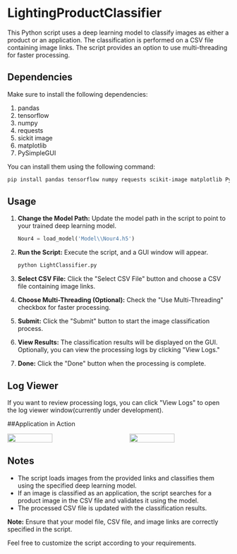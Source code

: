 # LightingProductClassifier
This Python script uses a deep learning model to classify images as either a product or an application. The classification is performed on a CSV file containing image links. The script provides an option to use multi-threading for faster processing.

## Dependencies

Make sure to install the following dependencies:

1. pandas
2. tensorflow
3. numpy
4. requests
5. sickit image
6. matplotlib
7. PySimpleGUI

You can install them using the following command:

```bash
pip install pandas tensorflow numpy requests scikit-image matplotlib PySimpleGUI
```

## Usage

1. **Change the Model Path:**
   Update the model path in the script to point to your trained deep learning model.

   ```python
   Nour4 = load_model('Model\\Nour4.h5')
   ```

2. **Run the Script:**
   Execute the script, and a GUI window will appear.
   
   ```bash
   python LightClassifier.py
   ```

3. **Select CSV File:**
   Click the "Select CSV File" button and choose a CSV file containing image links.

4. **Choose Multi-Threading (Optional):**
   Check the "Use Multi-Threading" checkbox for faster processing.

5. **Submit:**
   Click the "Submit" button to start the image classification process.

6. **View Results:**
   The classification results will be displayed on the GUI. Optionally, you can view the processing logs by clicking "View Logs."

7. **Done:**
   Click the "Done" button when the processing is complete.

## Log Viewer

If you want to review processing logs, you can click "View Logs" to open the log viewer window(currently under development).

##Application in Action

<div style="display: flex; justify-content: space-between;">
    <img src="https://github.com/Roon311/LightingProductClassifier/assets/75309751/02ed3c55-d11a-40af-ac8d-6156ad81724f" style="width: 45%;">
    <img src="https://github.com/Roon311/LightingProductClassifier/assets/75309751/7630bc0f-8c02-4950-8d4e-7b9a2751b4ce" style="width: 45%;">
</div>

## Notes

- The script loads images from the provided links and classifies them using the specified deep learning model.
- If an image is classified as an application, the script searches for a product image in the CSV file and validates it using the model.
- The processed CSV file is updated with the classification results.

**Note:** Ensure that your model file, CSV file, and image links are correctly specified in the script.

Feel free to customize the script according to your requirements.
